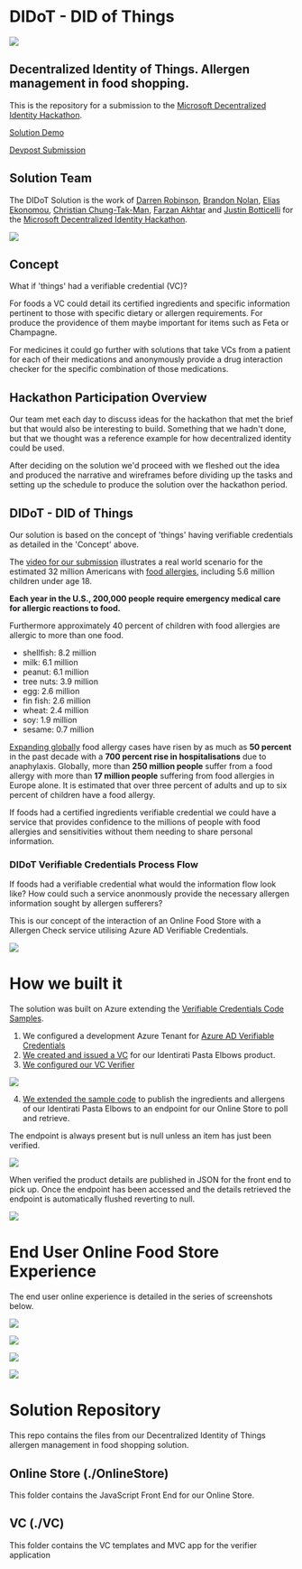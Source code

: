 # DIDoT - DID of Things

![](https://avanade.sharepoint.com/:i:/r/sites/DistributedIdentityDDID/Shared%20Documents/MS%20DID%20Hackathon/Repo/doc/IdentiratiLogo.png?csf=1&web=1&e=9k9PG3)

## Decentralized Identity of Things. Allergen management in food shopping.

This is the repository for a submission to the [Microsoft Decentralized Identity Hackathon](https://microsoft-did.devpost.com/).

[Solution Demo](https://youtu.be/)

[Devpost Submission](https://devpost.com/software/did-of-things-didot-allergen-management-in-food-shopping)

## Solution Team

The DIDoT Solution is the work of [Darren Robinson](https://www.linkedin.com/in/darrenjrobinson/), [Brandon Nolan](https://www.linkedin.com/in/brandonnolan/), [Elias Ekonomou](https://www.linkedin.com/in/elias-ekonomou-a124b011/), [Christian Chung-Tak-Man](https://www.linkedin.com/in/christianchung/), [Farzan Akhtar](https://www.linkedin.com/in/farzan-a-088644127/) and [Justin Botticelli](https://www.linkedin.com/in/justin-botticelli/) for the [Microsoft Decentralized Identity Hackathon](https://microsoft-did.devpost.com/).

![](https://avanade.sharepoint.com/:i:/r/sites/DistributedIdentityDDID/Shared%20Documents/MS%20DID%20Hackathon/Repo/doc/AboutUs.png?csf=1&web=1&e=RZCfVC)

## Concept

What if 'things' had a verifiable credential (VC)? 

For foods a VC could detail its certified ingredients and specific information pertinent to those with specific dietary or allergen requirements. For produce the providence of them maybe important for items such as Feta or Champagne. 

For medicines it could go further with solutions that take VCs from a patient for each of their medications and anonymously provide a drug interaction checker for the specific combination of those medications.  

## Hackathon Participation Overview

Our team met each day to discuss ideas for the hackathon that met the brief but that would also be interesting to build. Something that we hadn't done, but that we thought was a reference example for how decentralized identity could be used.

After deciding on the solution we'd proceed with we fleshed out the idea and produced the narrative and wireframes before dividing up the tasks and setting up the schedule to produce the solution over the hackathon period.

## DIDoT - DID of Things

Our solution is based on the concept of 'things' having verifiable credentials as detailed in the 'Concept' above. 

The [video for our submission](https://youtu.be/) illustrates a real world scenario for the estimated 32 million Americans with [food allergies](https://www.foodallergy.org/resources/facts-and-statistics#:~:text=How%20Many%20People%20Have%20Food,roughly%20two%20in%20every%20classroom.), including 5.6 million children under age 18.

**Each year in the U.S., 200,000 people require emergency medical care for allergic reactions to food.**

Furthermore approximately 40 percent of children with food allergies are allergic to more than one food.

* shellfish: 8.2 million
* milk: 6.1 million
* peanut: 6.1 million
* tree nuts: 3.9 million
* egg: 2.6 million
* fin fish: 2.6 million
* wheat: 2.4 million
* soy: 1.9 million
* sesame: 0.7 million

[Expanding globally](https://www.rte.ie/brainstorm/2018/1112/1010346-why-has-there-been-a-global-increase-in-food-allergies/) food allergy cases have risen by as much as **50 percent** in the past decade with a **700 percent rise in hospitalisations** due to anaphylaxis. Globally, more than **250 million people** suffer from a food allergy with more than **17 million people** suffering from food allergies in Europe alone. It is estimated that over three percent of adults and up to six percent of children have a food allergy.

If foods had a certified ingredients verifiable credential we could have a service that provides confidence to the millions of people with food allergies and sensitivities without them needing to share personal information. 

### DIDoT Verifiable Credentials Process Flow

If foods had a verifiable credential what would the information flow look like? How could such a service anonmously provide the necessary allergen information sought by allergen sufferers?

This is our concept of the interaction of an Online Food Store with a Allergen Check service utilising Azure AD Verifiable Credentials.

![](https://avanade.sharepoint.com/:i:/r/sites/DistributedIdentityDDID/Shared%20Documents/MS%20DID%20Hackathon/Repo/doc/DIDoT-Process-Flow.png?csf=1&web=1&e=5M4swu)

# How we built it

The solution was built on Azure extending the [Verifiable Credentials Code Samples](https://github.com/Azure-Samples/active-directory-verifiable-credentials?WT.mc_id=EM-MVP-5002871).

1. We configured a development Azure Tenant for [Azure AD Verifiable Credentials](https://docs.microsoft.com/en-us/azure/active-directory/verifiable-credentials/verifiable-credentials-configure-tenant?WT.mc_id=EM-MVP-5002871)
2. [We created and issued a VC](https://docs.microsoft.com/en-us/azure/active-directory/verifiable-credentials/verifiable-credentials-configure-issuer?WT.mc_id=EM-MVP-5002871) for our Identirati Pasta Elbows product.
3. [We configured our VC Verifier](https://docs.microsoft.com/en-us/azure/active-directory/verifiable-credentials/verifiable-credentials-configure-verifier?WT.mc_id=EM-MVP-5002871)

![](https://avanade.sharepoint.com/:i:/r/sites/DistributedIdentityDDID/Shared%20Documents/MS%20DID%20Hackathon/Repo/doc/VerifierSuccess.png?csf=1&web=1&e=Xw4ELa)

4. [We extended the sample code](https://github.com/Azure-Samples/active-directory-verifiable-credentials-dotnet?WT.mc_id=EM-MVP-5002871) to publish the ingredients and allergens of our Identirati Pasta Elbows to an endpoint for our Online Store to poll and retrieve. 

The endpoint is always present but is null unless an item has just been verified. 

![](https://avanade.sharepoint.com/:i:/r/sites/DistributedIdentityDDID/Shared%20Documents/MS%20DID%20Hackathon/Repo/doc/ProductIngredientsEndpoint.png?csf=1&web=1&e=6IxVWU)

When verified the product details are published in JSON for the front end to pick up. Once the endpoint has been accessed and the details retrieved the endpoint is automatically flushed reverting to null.

![](https://avanade.sharepoint.com/:i:/r/sites/DistributedIdentityDDID/Shared%20Documents/MS%20DID%20Hackathon/Repo/doc/ProductIngredientsEndpointJSON.png?csf=1&web=1&e=HqgUY3)


# End User Online Food Store Experience
The end user online experience is detailed in the series of screenshots below. 

![](https://avanade.sharepoint.com/:i:/r/sites/DistributedIdentityDDID/Shared%20Documents/MS%20DID%20Hackathon/Repo/doc/OnlineFoodStore1.png?csf=1&web=1&e=bEhCPe)

![](https://avanade.sharepoint.com/:i:/r/sites/DistributedIdentityDDID/Shared%20Documents/MS%20DID%20Hackathon/Repo/doc/OnlineFoodStore2.png?csf=1&web=1&e=3ESvgO)

![](https://avanade.sharepoint.com/:i:/r/sites/DistributedIdentityDDID/Shared%20Documents/MS%20DID%20Hackathon/Repo/doc/OnlineFoodStore3.png?csf=1&web=1&e=9glkkK)

![](https://avanade.sharepoint.com/:i:/r/sites/DistributedIdentityDDID/Shared%20Documents/MS%20DID%20Hackathon/Repo/doc/OnlineFoodStore4.png?csf=1&web=1&e=ecCKq0)

# Solution Repository

This repo contains the files from our Decentralized Identity of Things allergen management in food shopping solution. 

## Online Store (./OnlineStore)

This folder contains the JavaScript Front End for our Online Store.

## VC (./VC)

This folder contains the VC templates and MVC app for the verifier application
